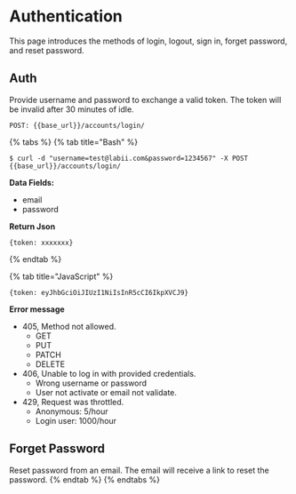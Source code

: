 # Authentication

This page introduces the methods of login, logout, sign in, forget password, and reset password.

## Auth

Provide username and password to exchange a valid token. The token will be invalid after 30 minutes of idle.

```text
POST: {{base_url}}/accounts/login/
```

{% tabs %}
{% tab title="Bash" %}
```text
$ curl -d "username=test@labii.com&password=1234567" -X POST {{base_url}}/accounts/login/
```

**Data Fields:**

* email
* password

**Return Json**

```text
{token: xxxxxxx}
```
{% endtab %}

{% tab title="JavaScript" %}
```text
{token: eyJhbGciOiJIUzI1NiIsInR5cCI6IkpXVCJ9}
```

**Error message**

* 405, Method not allowed.
  * GET
  * PUT
  * PATCH
  * DELETE
* 406, Unable to log in with provided credentials.
  * Wrong username or password
  * User not activate or email not validate.
* 429, Request was throttled.
  * Anonymous: 5/hour
  * Login user: 1000/hour

## Forget Password

Reset password from an email. The email will receive a link to reset the password.
{% endtab %}
{% endtabs %}

